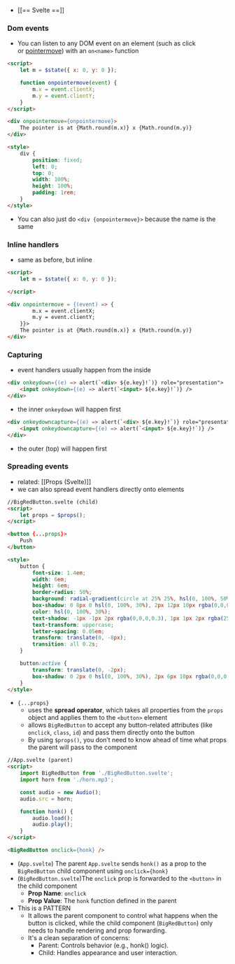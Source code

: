 - [[== Svelte ==]]
### Dom events
- You can listen to any DOM event on an element (such as click or [pointermove](https://developer.mozilla.org/en-US/docs/Web/API/Element/pointermove_event)) with an `on<name>` function
```html
<script>
	let m = $state({ x: 0, y: 0 });

	function onpointermove(event) {
		m.x = event.clientX;
		m.y = event.clientY;
	}
</script>

<div onpointermove={onpointermove}>
	The pointer is at {Math.round(m.x)} x {Math.round(m.y)}
</div>

<style>
	div {
		position: fixed;
		left: 0;
		top: 0;
		width: 100%;
		height: 100%;
		padding: 1rem;
	}
</style>
```
- You can also just do `<div {onpointermove}>` because the name is the same

### Inline handlers
- same as before, but inline
```html
<script>
	let m = $state({ x: 0, y: 0 });

</script>

<div onpointermove = {(event) => {
		m.x = event.clientX;
		m.y = event.clientY;
	}}>
	The pointer is at {Math.round(m.x)} x {Math.round(m.y)}
</div>
```

### Capturing
- event handlers usually happen from the inside
```html
<div onkeydown={(e) => alert(`<div> ${e.key}!`)} role="presentation">
	<input onkeydown={(e) => alert(`<input> ${e.key}!`)} />
</div>
```
- the inner `onkeydown` will happen first
```html
<div onkeydowncapture={(e) => alert(`<div> ${e.key}!`)} role="presentation">
	<input onkeydowncapture={(e) => alert(`<input> ${e.key}!`)} />
</div>
```
- the outer (top) will happen first

### Spreading events
- related: [[Props (Svelte)]]
- we can also spread event handlers directly onto elements
```html
//BigRedButton.svelte (child)
<script>
	let props = $props();
</script>

<button {...props}>
	Push
</button>

<style>
	button {
		font-size: 1.4em;
		width: 6em;
		height: 6em;
		border-radius: 50%;
		background: radial-gradient(circle at 25% 25%, hsl(0, 100%, 50%) 0, hsl(0, 100%, 40%) 100%);
		box-shadow: 0 8px 0 hsl(0, 100%, 30%), 2px 12px 10px rgba(0,0,0,.35);
		color: hsl(0, 100%, 30%);
		text-shadow: -1px -1px 2px rgba(0,0,0,0.3), 1px 1px 2px rgba(255,255,255,0.4);
		text-transform: uppercase;
		letter-spacing: 0.05em;
		transform: translate(0, -8px);
		transition: all 0.2s;
	}

	button:active {
		transform: translate(0, -2px);
		box-shadow: 0 2px 0 hsl(0, 100%, 30%), 2px 6px 10px rgba(0,0,0,.35);
	}
</style>

```
- `{...props}` 
	- uses the **spread operator**, which takes all properties from the `props` object and applies them to the `<button>` element
	- allows `BigRedButton` to accept any button-related attributes (like `onclick`, `class`, `id`) and pass them directly onto the button
	- By using `$props()`, you don’t need to know ahead of time what props the parent will pass to the component

```html
//App.svelte (parent)
<script>
	import BigRedButton from './BigRedButton.svelte';
	import horn from './horn.mp3';

	const audio = new Audio();
	audio.src = horn;

	function honk() {
		audio.load();
		audio.play();
	}
</script>

<BigRedButton onclick={honk} />
```
- (`App.svelte`) The parent `App.svelte` sends `honk()` as a prop to the `BigRedButton` child component using `onclick={honk}`
- (`BigRedButton.svelte`)The `onclick` prop is forwarded to the `<button>` in the child component
	- **Prop Name**: `onclick`
	- **Prop Value**: The `honk` function defined in the parent
- This is a PATTERN
	- It allows the parent component to control what happens when the button is clicked, while the child component (`BigRedButton`) only needs to handle rendering and prop forwarding. 
	- It's a clean separation of concerns:
		- Parent: Controls behavior (e.g., honk() logic).
		- Child: Handles appearance and user interaction.
